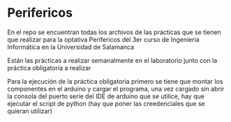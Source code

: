 # Perifericos
 
 
 En el repo se encuentran todas los archivos de las prácticas que se tienen que realizar para la optativa Perífericos del 3er curso de Ingeníeria Informática en la Universidad de Salamanca
 
 Están las prácticas a realizar semanalmente en el laboratorio junto con la práctica obligatoria a realizar
 
 Para la ejecución de la práctica obligatoria primero se tiene que montar los componentes en el arduino y cargar el programa, una vez cargado sin abrir la consola del puerto seríe del IDE de arduino que se utilice, hay que ejecutar el script de python (hay que poner las creedenciales que se quieran utilizar)
